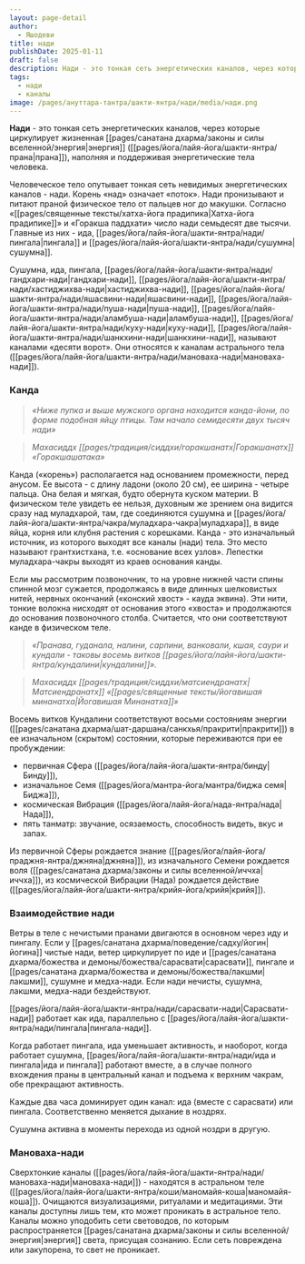 ```yaml
---
layout: page-detail
author:
  - Яшодеви
title: нади
publishDate: 2025-01-11
draft: false
description: Нади - это тонкая сеть энергетических каналов, через которые циркулирует жизненная энергия (прана), наполняя и поддерживая энергетические тела человека.
tags:
  - нади
  - каналы
image: /pages/ануттара-тантра/шакти-янтра/нади/media/нади.png
---
```

**Нади** - это тонкая сеть энергетических каналов, через которые циркулирует жизненная [[pages/санатана дхарма/законы и силы вселенной/энергия|энергия]] ([[pages/йога/лайя-йога/шакти-янтра/прана|прана]]), наполняя и поддерживая энергетические тела человека.

Человеческое тело опутывает тонкая сеть невидимых энергетических каналов - нади. Корень «над» означает «поток». Нади пронизывают и питают праной физическое тело от пальцев ног до макушки. Согласно «[[pages/священные тексты/хатха-йога прадипика|Хатха-йога прадипике]]» и «Горакша паддхати» число нади семьдесят две тысячи. Главные из них - ида, [[pages/йога/лайя-йога/шакти-янтра/нади/пингала|пингала]] и [[pages/йога/лайя-йога/шакти-янтра/нади/сушумна|сушумна]].

Сушумна, ида, пингала, [[pages/йога/лайя-йога/шакти-янтра/нади/гандхари-нади|гандхари-нади]], [[pages/йога/лайя-йога/шакти-янтра/нади/хастиджихва-нади|хастиджихва-нади]], [[pages/йога/лайя-йога/шакти-янтра/нади/яшасвини-нади|яшасвини-нади]], [[pages/йога/лайя-йога/шакти-янтра/нади/пуша-нади|пуша-нади]], [[pages/йога/лайя-йога/шакти-янтра/нади/аламбуша-нади|аламбуша-нади]], [[pages/йога/лайя-йога/шакти-янтра/нади/куху-нади|куху-нади]], [[pages/йога/лайя-йога/шакти-янтра/нади/шанкхини-нади|шанкхини-нади]], называют каналами «десяти ворот». Они относятся к каналам астрального тела ([[pages/йога/лайя-йога/шакти-янтра/нади/мановаха-нади|мановаха-нади]]).

### Канда 

>*«Ниже пупка и выше мужского органа находится канда-йони, по форме подобная яйцу птицы. Там начало семидесяти двух тысяч нади»*
 
>*Махасиддх [[pages/традиция/сиддхи/горакшанатх|Горакшанатх]] «Горакшашатака»*

Канда («корень») располагается над основанием промежности, перед анусом. Ее высота - с длину ладони (около 20 см), ее ширина - четыре пальца. Она белая и мягкая, будто обернута куском материи. В физическом теле увидеть ее нельзя, духовным же зрением она видится сразу над муладхарой, там, где соединяются сушумна и [[pages/йога/лайя-йога/шакти-янтра/чакра/муладхара-чакра|муладхара]], в виде яйца, корня или клубня растения с корешками. Канда - это изначальный источник, из которого выходят все каналы (нади) тела. Это место называют грантхистхана, т.е. «основание всех узлов». Лепестки муладхара-чакры выходят из краев основания канды. 

Если мы рассмотрим позвоночник, то на уровне нижней части спины спинной мозг сужается, продолжаясь в виде длинных шелковистых нитей, нервных окончаний («конский хвост» - кауда эквина). Эти нити, тонкие волокна нисходят от основания этого «хвоста» и продолжаются до основания позвоночного столба. Считается, что они соответствуют канде в физическом теле. 

>*«Пранава, гуданала, налини, сарпини, ванковали, кшая, саури и кундали - таковы восемь витков [[pages/йога/лайя-йога/шакти-янтра/кундалини|кундалини]]».*
 
>*Махасиддх [[pages/традиция/сиддхи/матсиендранатх|Матсиендранатх]] «[[pages/священные тексты/йогавишая минанатха|Йогавишая Минанатха]]»*

Восемь витков Кундалини соответствуют восьми состояниям энергии ([[pages/санатана дхарма/шат-даршана/санкхья/пракрити|пракрити]]) в ее изначальном (скрытом) состоянии, которые переживаются при ее пробуждении: 

- первичная Сфера ([[pages/йога/лайя-йога/шакти-янтра/бинду|Бинду]]), 
- изначальное Семя ([[pages/йога/мантра-йога/мантра/биджа семя|Биджа]]), 
- космическая Вибрация ([[pages/йога/лайя-йога/нада-янтра/нада|Нада]]), 
- пять танматр: звучание, осязаемость, способность видеть, вкус и запах. 

Из первичной Сферы рождается знание ([[pages/йога/лайя-йога/праджня-янтра/джняна|джняна]]), из изначального Семени рождается воля ([[pages/санатана дхарма/законы и силы вселенной/иччха|иччха]]), из космической Вибрации (Нада) рождается действие ([[pages/йога/лайя-йога/шакти-янтра/крийя-йога/крийя|крийя]]).

### Взаимодействие нади 

Ветры в теле с нечистыми пранами двигаются в основном через иду и пингалу. Если у [[pages/санатана дхарма/поведение/садху/йогин|йогина]] чистые нади, ветер циркулирует по иде и [[pages/санатана дхарма/божества и демоны/божества/сарасвати|сарасвати]], пингале и [[pages/санатана дхарма/божества и демоны/божества/лакшми|лакшми]], сушумне и медха-нади. Если нади нечисты, сушумна, лакшми, медха-нади бездействуют. 

[[pages/йога/лайя-йога/шакти-янтра/нади/сарасвати-нади|Сарасвати-нади]] работает как ида, параллельно с [[pages/йога/лайя-йога/шакти-янтра/нади/пингала|пингала-нади]]. 

Когда работает пингала, ида уменьшает активность, и наоборот, когда работает сушумна, [[pages/йога/лайя-йога/шакти-янтра/нади/ида и пингала|ида и пингала]] работают вместе, а в случае полного вхождения праны в центральный канал и подъема к верхним чакрам, обе прекращают активность. 

Каждые два часа доминирует один канал: ида (вместе с сарасвати) или пингала. Соответственно меняется дыхание в ноздрях. 

Сушумна активна в моменты перехода из одной ноздри в другую. 

### Мановаха-нади

Сверхтонкие каналы ([[pages/йога/лайя-йога/шакти-янтра/нади/мановаха-нади|мановаха-нади]]) - находятся в астральном теле ([[pages/йога/лайя-йога/шакти-янтра/коши/маномайя-коша|маномайя-коша]]). Очищаются визуализациями, ритуалами и медитациями. Эти каналы доступны лишь тем, кто может проникать в астральное тело. Каналы можно уподобить сети световодов, по которым распространяется [[pages/санатана дхарма/законы и силы вселенной/энергия|энергия]] света, присущая сознанию. Если сеть повреждена или закупорена, то свет не проникает. 